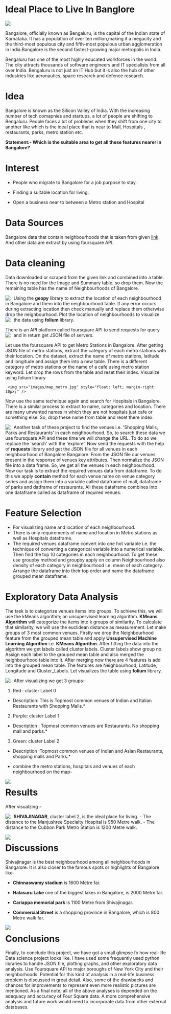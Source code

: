 #               Ideal Place to Live In Banglore
<img src="images/Bangalore.jpg" style="float: center margin-right: 1px;" />

Bangalore, officially known as Bengaluru, is the capital of the Indian state of Karnataka. It has a population of over ten million,making it a megacity and the third-most populous city and fifth-most populous urban agglomeration in India.Bangalore is the second fastest-growing major metropolis in India.

Bengaluru has one of the most highly educated workforces in the world. The city attracts thousands of software engineers and IT specialists from all over India. Bengaluru is not just an IT Hub but it is also the hub of other industries like aeronautics, space research and defence research.


# Idea

Bangalore is known as the Silicon Valley of India. With the increasing number of tech comapnies and startups, a lot of people are shifting to Bengaluru. People faces a lot of problems when they shift from one city to another like which is the ideal place that is near to Mall, Hospitals , restaurants, parks, metro station etc.

**Statement:- Which is the suitable area to get all these features nearer in Bangalore?**

# Interest

- People who migrate to Bangalore for a job purpose to stay.

- Finding a suitable location for living.

- Open a business near to between a Metro station and Hospital

# Data Sources

Bangalore data that contain neighbourhoods that is taken from given [link](https://en.wikipedia.org/wiki/List_of_neighbourhoods_in_Bangalore). And other data are extract by using foursquare API.

# Data cleaning

 Data downloaded or scraped from the given link and combined into a table. There is no need for the Image and Summary table, so drop them. Now the remaining table has the name of Neighbourhoods of Bangalore.
 
<img src="images/read_wiki.jpg" style="float: left; margin-right: 10px;" />

  Using the **geopy** library to extract the location of each neighbourhood in Bangalore and them into the neighbourhood table. If any error occurs during extracting location then check manually and replace them otherwise drop the neighbourhood. Plot the location of neighbourhoods to visualize the data using **folium** library.
   <img src="images/map_neighbourhoods.jpg" style="float: left; margin-right: 10px;" />
 
    
There is an API platform called foursquare API to send requests for query and in return get JSON file of servers.  <img src="images/api_url.jpg" style="float: left; margin-right: 10px;" />

   Let use the foursquare API to get Metro Stations in Bangalore.  After getting JSON file of metro stations, extract the category of each metro stations with their location. On the dataset, extract the name of metro stations, latitude and longitude and assign them into a new table. There is a different category of metro stations or the name of a cafe using metro station keyword. Let drop the rows from the table and reset their index. Visualize using folium library 
   
     <img src="images/map_metro.jpg" style="float: left; margin-right: 10px;" />
     
   Now use the same technique again and search for Hospitals in Bangalore. There is a similar process to extract to name, categories and location. There are many unwanted names in which they are not hospitals just cafe or something else. So, drop these name from table and reset there index.
   
   <img src="images/map_hospital.jpg" style="float: left; margin-right: 10px;" />
  
   Another task of these project to find the venues i.e. 'Shopping Malls, Parks and Restaurants' in each neighbourhood. So, to search these data we use foursquare API and these time we will change the URL.
   To do so we replace the 'search' with the 'explore'. Now send the requests with the help of **requests** library and get the JSON file for all venues in each neighbourhood of Bangalore Bangalore.
     From the JSON file our venues present in the response of venues key attributes. Then normalize the JSON file into a data frame. So, we get all the venues in each neighbourhood. Now our task is to extract the required venues data from dataframe. To do this we apply **contain** method for each venue name on venue category series and assign them into a variable called dataframe of mall, dataframe of parks and datframe of restaurants. All these dataframe combines into one dataframe called as dataframe of required venues.
  
# Feature Selection
  
- For visualizing name and location of each neighbourhood.
- There is only requirements of name and location in Metro stations as well as Hospitals dataframe.
- The required venues dataframe convert into one hot variable i.e. the technique of converting a categorical variable into a numerical variable. Then find the top 10 categories in each neighbourhood. To get these use groupby method and groupby apply on column Neighbourhood also density of each category in neighbourhood i.e. mean of each category. Arrange the dataframe into their top order and name the dataframe grouped mean dataframe.

# Exploratory Data Analysis

The task is to categorize venues items into groups. To achieve this, we will use the kMeans algorithm; an unsupervised learning algorithm.
**KMeans Algorithm**  will categorize the items into k groups of similarity. To calculate that similarity, we will use the euclidean distance as measurement.
Let make groups of 3 most common venues. Firstly we drop the Neighbourhood feature from the grouped mean table and apply **Unsupervised Machine Learning Algorithm** i.e. **KMeans Algorithm**. After fitting the data into the algorithm we get labels called cluster labels. Cluster labels show group no. Assign each label to the grouped mean table and also merged the neighbourhood table into it.
After merging now there are 4 features is add into the grouped mean table. The features are  Neighbourhood, Latitude, Longitude and Cluster_Labels.
Let visualizes the table using **folium** library.

<img src="images/map_cluster.jpg" style="float: left; margin-right: 10px;" />

After visualizing we get 3 groups-
 1. Red : cluster Label 0
 * Description: This is Topmost common venues of Indian and Italian Restaurants with Shopping Malls.*
 
 2. Purple: cluster Label 1
 * Description : Topmost common venues are Restaurants. No shopping mall and parks.*
 
 3. Green: cluster Label 2
 * Description :Topmost common venues of Indian and Asian Restaurants, shopping malls and Parks.*
 
* combine the metro stations, hospitals and venues of each neighbourhood on the map-
<img src="images/all_maps.jpg" style="float: left; margin-right: 10px;" />

# Results

After visualzing -

<img src="images/shivajinagar.jpg" style="float: left; margin-right: 10px;" />

**SHIVAJINAGAR**, cluster label 2, is the ideal place for living.
     - The distance to the Manjushree Specialty Hospital is 950 Metre walk.
     - The distance to the Cubbon Park Metro Station is 1200 Metre walk.
     
<img src="images/top_venues.jpg" style="float: left; margin-right: 10px;" />


# Discussions

Shivajinagar is the best neighbourhood among all neighbourhoods in Bangalore. It is also closer to the famous spots or highlights of Bangalore like-

- **Chinnaswamy stadium** is 1600 Metre far.
- **Halasuru Lake** one of the biggest lakes in Bangalore, is 2000 Metre far.
    
-  **Cariappa memorial park** is 1100 Metre from Shivajinagar.
-  **Commercial Street** is a shopping province in Bangalore, which is 800 Metre walk far. 

<img src="images/shivajinagar_adds.jpg" style="float: left; margin-right: 10px;" />


# Conclusions

Finally, to conclude this project, we have got a small glimpse fo how real-life Data science project looks like. I have used some frequently used python libraries to handle JSON file, plotting graphs, and other exploratory data analysis. Use Foursquare API to major boroughs of New York City and their neighborhoods. Potential for this kind of analysis in a real-life business problem is discussed in great detail. Also, some of the drawbacks and chances for improvements to represent even more realistic pictures are mentioned. As a final note, all of the above analyses is depended on the adequacy and accuracy of Four Square data. A more comprehensive analysis and future work would need to incorporate data from other external databases.



















